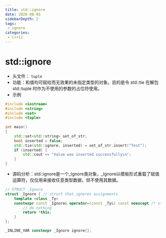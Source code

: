 ```yaml
---
title: std::ignore
date: 2020-08-05
sidebarDepth: 2
tags:
 - ignore
categories:
 - C++11
---
```

# std::ignore
- 头文件： `tuple`
- 功能：和值均可赋给而无效果的未指定类型的对象。目的是令 std::tie 在解包 std::tuple 时作为不使用的参数的占位符使用。
- 示例
```c++
#include <iostream>
#include <string>
#include <set>
#include <tuple>
 
int main()
{
    std::set<std::string> set_of_str;
    bool inserted = false;
    std::tie(std::ignore, inserted) = set_of_str.insert("Test");
    if (inserted) {
        std::cout << "Value was inserted successfully\n";
    }
}
```
- 源码分析：std::ignore是一个_Ignore类对象，_Ignore以模板形式重载了赋值运算符，仅仅用来接收任意类型数据，但不使用其数据。
```c++
// STRUCT _Ignore
struct _Ignore { // struct that ignores assignments
    template <class _Ty>
    constexpr const _Ignore& operator=(const _Ty&) const noexcept /* strengthened */ {
        // do nothing
        return *this;
    }
};

_INLINE_VAR constexpr _Ignore ignore{};
```

